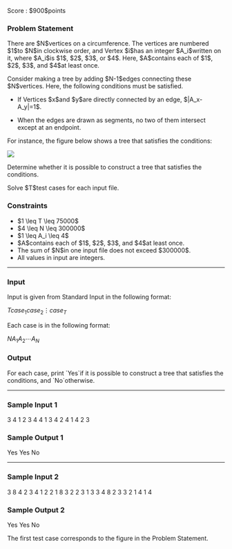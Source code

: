 
<div>

<span>

<span>

<p>
Score : $900$points
</p>

<div>

<section>

### **Problem Statement**

<p>
There are $N$vertices on a circumference.
The vertices are numbered $1$to $N$in clockwise order, and Vertex $i$has an integer $A_i$written on it, where $A_i$is $1$, $2$, $3$, or $4$. Here, $A$contains each of $1$, $2$, $3$, and $4$at least once.
</p>

<p>
Consider making a tree by adding $N-1$edges connecting these $N$vertices.
Here, the following conditions must be satisfied.
</p>

<ul>

<li>

<p>
If Vertices $x$and $y$are directly connected by an edge, $|A_x-A_y|=1$.
</p>

</li>

<li>

<p>
When the edges are drawn as segments, no two of them intersect except at an endpoint.
</p>

</li>

</ul>

<p>
For instance, the figure below shows a tree that satisfies the conditions:
</p>

<p>

<img src="https://img.atcoder.jp/agc058/8ed6a07d693053455f589dff2d9dccfa.png">

</img>

</p>

<p>
Determine whether it is possible to construct a tree that satisfies the conditions.
</p>

<p>
Solve $T$test cases for each input file.
</p>

</section>

</div>

<div>

<section>

### **Constraints**

<ul>

<li>
$1 \leq T \leq 75000$
</li>

<li>
$4 \leq N \leq 300000$
</li>

<li>
$1 \leq A_i \leq 4$
</li>

<li>
$A$contains each of $1$, $2$, $3$, and $4$at least once.
</li>

<li>
The sum of $N$in one input file does not exceed $300000$.
</li>

<li>
All values in input are integers.
</li>

</ul>

</section>

</div>

---

<div>

<div>

<section>

### **Input**

<p>
Input is given from Standard Input in the following format:
</p>

<div>

$T$$case_1$$case_2$$\vdots$$case_T$
</div>

<p>
Each case is in the following format:
</p>

<div>

$N$$A_1$$A_2$$\cdots$$A_N$
</div>

</section>

</div>

<div>

<section>

### **Output**

<p>
For each case, print `Yes`if it is possible to construct a tree that satisfies the conditions, and `No`otherwise.
</p>

</section>

</div>

</div>

---

<div>

<section>

### **Sample Input 1**

<div>

3
4
1 2 3 4
4
1 3 4 2
4
1 4 2 3

</div>

</section>

</div>

<div>

<section>

### **Sample Output 1**

<div>

Yes
Yes
No

</div>

</section>

</div>

---

<div>

<section>

### **Sample Input 2**

<div>

3
8
4 2 3 4 1 2 2 1
8
3 2 2 3 1 3 3 4
8
2 3 3 2 1 4 1 4

</div>

</section>

</div>

<div>

<section>

### **Sample Output 2**

<div>

Yes
Yes
No

</div>

<p>
The first test case corresponds to the figure in the Problem Statement.
</p>

</section>

</div>

</span>

</span>

</div>

